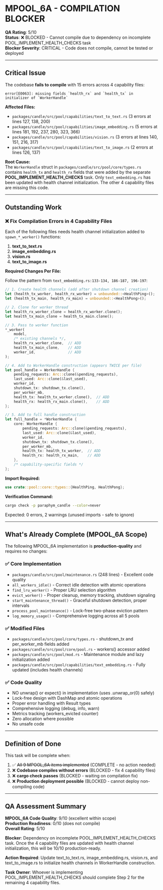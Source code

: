 # MPOOL_6A - COMPILATION BLOCKER

**QA Rating**: 5/10  
**Status**: ❌ BLOCKED - Cannot compile due to dependency on incomplete POOL_IMPLEMENT_HEALTH_CHECKS task  
**Blocker Severity**: CRITICAL - Code does not compile, cannot be tested or deployed

---

## Critical Issue

The codebase **fails to compile** with 15 errors across 4 capability files:

```
error[E0063]: missing fields `health_rx` and `health_tx` in initializer of `WorkerHandle`
```

**Affected Files:**
- `packages/candle/src/pool/capabilities/text_to_text.rs` (3 errors at lines 127, 138, 200)
- `packages/candle/src/pool/capabilities/image_embedding.rs` (5 errors at lines 181, 192, 237, 280, 323, 366)
- `packages/candle/src/pool/capabilities/vision.rs` (3 errors at lines 140, 151, 216, 317)
- `packages/candle/src/pool/capabilities/text_to_image.rs` (2 errors at lines 126, 137)

**Root Cause:**  
The `WorkerHandle` struct in `packages/candle/src/pool/core/types.rs` contains `health_tx` and `health_rx` fields that were added by the separate **POOL_IMPLEMENT_HEALTH_CHECKS** task. Only `text_embedding.rs` has been updated with health channel initialization. The other 4 capability files are missing this code.

---

## Outstanding Work

### ❌ Fix Compilation Errors in 4 Capability Files

Each of the following files needs health channel initialization added to `spawn_*_worker()` functions:

1. **text_to_text.rs**
2. **image_embedding.rs**  
3. **vision.rs**
4. **text_to_image.rs**

**Required Changes Per File:**

Follow the pattern from `text_embedding.rs:133-134, 186-187, 196-197`:

```rust
// 1. Create health channels (add after shutdown channel creation)
let (health_tx_worker, health_rx_worker) = unbounded::<HealthPing>();
let (health_tx_main, health_rx_main) = unbounded::<HealthPong>();

// 2. Clone for worker thread
let health_rx_worker_clone = health_rx_worker.clone();
let health_tx_main_clone = health_tx_main.clone();

// 3. Pass to worker function
*_worker(
    model,
    /* existing channels */,
    health_rx_worker_clone,  // ADD
    health_tx_main_clone,    // ADD
    worker_id,               // ADD
);

// 4. Add to WorkerHandle construction (appears TWICE per file)
let pool_handle = WorkerHandle {
    pending_requests: Arc::clone(&pending_requests),
    last_used: Arc::clone(&last_used),
    worker_id,
    shutdown_tx: shutdown_tx.clone(),
    per_worker_mb,
    health_tx: health_tx_worker.clone(),  // ADD
    health_rx: health_rx_main.clone(),    // ADD
};

// 5. Add to full handle construction
let full_handle = *WorkerHandle {
    core: WorkerHandle {
        pending_requests: Arc::clone(&pending_requests),
        last_used: Arc::clone(&last_used),
        worker_id,
        shutdown_tx: shutdown_tx.clone(),
        per_worker_mb,
        health_tx: health_tx_worker,  // ADD
        health_rx: health_rx_main,    // ADD
    },
    /* capability-specific fields */
};
```

**Import Required:**
```rust
use crate::pool::core::types::{HealthPing, HealthPong};
```

**Verification Command:**
```bash
cargo check -p paraphym_candle --color=never
```

Expected: 0 errors, 2 warnings (unused imports - safe to ignore)

---

## What's Already Complete (MPOOL_6A Scope)

The following MPOOL_6A implementation is **production-quality** and requires no changes:

### ✅ Core Implementation
- `packages/candle/src/pool/maintenance.rs` (248 lines) - Excellent code quality
- `all_workers_idle()` - Correct idle detection with atomic operations
- `find_lru_worker()` - Proper LRU selection algorithm
- `evict_worker()` - Proper cleanup, memory tracking, shutdown signaling
- `start_maintenance_thread()` - Graceful shutdown detection, proper intervals
- `process_pool_maintenance()` - Lock-free two-phase eviction pattern
- `log_memory_usage()` - Comprehensive logging across all 5 pools

### ✅ Modified Files
- `packages/candle/src/pool/core/types.rs` - shutdown_tx and per_worker_mb fields added
- `packages/candle/src/pool/core/pool.rs` - workers() accessor added
- `packages/candle/src/pool/mod.rs` - Maintenance module and lazy initialization added
- `packages/candle/src/pool/capabilities/text_embedding.rs` - Fully updated (includes health channels)

### ✅ Code Quality
- NO unwrap() or expect() in implementation (uses .unwrap_or(0) safely)
- Lock-free design with DashMap and atomic operations
- Proper error handling with Result types
- Comprehensive logging (debug, info, warn)
- Metrics tracking (workers_evicted counter)
- Zero allocation where possible
- No unsafe code

---

## Definition of Done

This task will be complete when:

1. ✅ ~~All 9 MPOOL_6A items implemented~~ (COMPLETE - no action needed)
2. ❌ **Codebase compiles without errors** (BLOCKED - fix 4 capability files)
3. ❌ **cargo check passes** (BLOCKED - waiting on compilation fix)
4. ❌ **Production deployment possible** (BLOCKED - cannot deploy non-compiling code)

---

## QA Assessment Summary

**MPOOL_6A Code Quality**: 9/10 (excellent within scope)  
**Production Readiness**: 0/10 (does not compile)  
**Overall Rating**: 5/10

**Blocker**: Dependency on incomplete POOL_IMPLEMENT_HEALTH_CHECKS task. Once the 4 capability files are updated with health channel initialization, this will be 10/10 production-ready.

**Action Required**: Update text_to_text.rs, image_embedding.rs, vision.rs, and text_to_image.rs to initialize health channels in WorkerHandle construction.

**Task Owner**: Whoever is implementing POOL_IMPLEMENT_HEALTH_CHECKS should complete Step 2 for the remaining 4 capability files.

